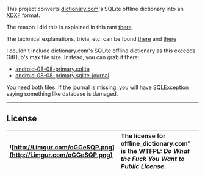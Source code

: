 This project converts [dictionary.com](http://www.dictionary.com)'s SQLite offline dictionary into an [XDXF](https://github.com/soshial/xdxf_makedict) format.

The reason I did this is explained in this rant [there](http://tacticalfreak.blogspot.com/2016/03/dictionarycom-as-xdxf.html).

The technical explanations, trivia, etc. can be found [there](http://tacticalfreak.blogspot.com/p/offline-dictionary.html) and [there](tacticalfreak.blogspot.com/2016/05/dictionarycom-as-stardict-dictionary.html)

I couldn't include dictionary.com's SQLite offline dictionary as this exceeds GitHub's max file size.
Instead, you can grab it there:
  * [android-08-08-primary.sqlite](https://drive.google.com/file/d/0B4j_jC5UOtTPN2hvdUhINE1JRmM/view?usp=sharing)
  * [android-08-08-primary.sqlite-journal](https://drive.google.com/file/d/0B4j_jC5UOtTPV2FPdVRkMW9abHc/view?usp=sharing)

You need both files. If the journal is missing, you will have SQLException saying something like database is damaged.

---

## License ##
|![http://i.imgur.com/oGGeSQP.png](http://i.imgur.com/oGGeSQP.png)|The license for offline_dictionary.com" is the [WTFPL](http://www.wtfpl.net/): _Do What the Fuck You Want to Public License_.|
|:----------------------------------------------------------------|:--------------------------------------------------------------------------------------------------------------------|
